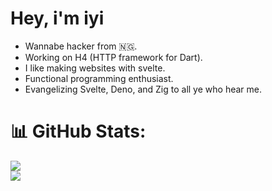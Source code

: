 # Hey, i'm iyi

- Wannabe hacker from 🇳🇬. 
- Working on H4 (HTTP framework for Dart).
- I like making websites with svelte.
- Functional programming enthusiast.
- Evangelizing Svelte, Deno, and Zig to all ye who hear me. 



# 📊 GitHub Stats:
![](https://github-readme-stats.vercel.app/api?username=iyifr&theme=dracula&hide_border=true&include_all_commits=false&count_private=false)<br/>
![](https://github-readme-streak-stats.herokuapp.com/?user=iyifr&theme=dracula&hide_border=true)<br/>
